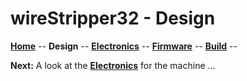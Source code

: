 # wireStripper32 - Design

**[Home](readme.md)** --
**Design** --
**[Electronics](electronics.md)** --
**[Firmware](firmware.md)** --
**[Build](build.md)** --


**Next:** A look at the [**Electronics**](electronics.md) for the machine ...
